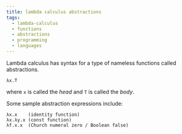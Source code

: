 ```yaml
---
title: lambda calculus abstractions
tags:
  - lambda-calculus
  - functions
  - abstractions
  - programming 
  - languages
---
```


Lambda calculus has syntax for a type of nameless functions called abstractions.

```
λx.T
```
where `x` is called the _head_ and `T` is called the _body_.

Some sample abstraction expressions include: 

```
λx.x    (identity function)
λx.λy.x (const function)
λf.x.x  (Church numeral zero / Boolean false)
```
